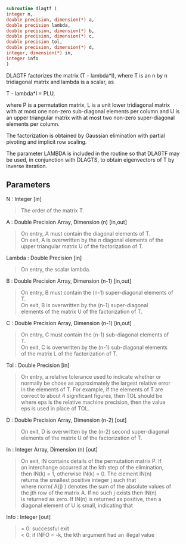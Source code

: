 ```fortran  
subroutine dlagtf (  
integer n,  
double precision, dimension(*) a,  
double precision lambda,  
double precision, dimension(*) b,  
double precision, dimension(*) c,  
double precision tol,  
double precision, dimension(*) d,  
integer, dimension(*) in,  
integer info  
)  
```  
  
DLAGTF factorizes the matrix (T - lambda*I), where T is an n by n  
tridiagonal matrix and lambda is a scalar, as  
  
T - lambda*I = PLU,  
  
where P is a permutation matrix, L is a unit lower tridiagonal matrix  
with at most one non-zero sub-diagonal elements per column and U is  
an upper triangular matrix with at most two non-zero super-diagonal  
elements per column.  
  
The factorization is obtained by Gaussian elimination with partial  
pivoting and implicit row scaling.  
  
The parameter LAMBDA is included in the routine so that DLAGTF may  
be used, in conjunction with DLAGTS, to obtain eigenvectors of T by  
inverse iteration.  
  
## Parameters  
N : Integer [in]  
> The order of the matrix T.  
  
A : Double Precision Array, Dimension (n) [in,out]  
> On entry, A must contain the diagonal elements of T.  
> On exit, A is overwritten by the n diagonal elements of the  
> upper triangular matrix U of the factorization of T.  
  
Lambda : Double Precision [in]  
> On entry, the scalar lambda.  
  
B : Double Precision Array, Dimension (n-1) [in,out]  
> On entry, B must contain the (n-1) super-diagonal elements of  
> T.  
> On exit, B is overwritten by the (n-1) super-diagonal  
> elements of the matrix U of the factorization of T.  
  
C : Double Precision Array, Dimension (n-1) [in,out]  
> On entry, C must contain the (n-1) sub-diagonal elements of  
> T.  
> On exit, C is overwritten by the (n-1) sub-diagonal elements  
> of the matrix L of the factorization of T.  
  
Tol : Double Precision [in]  
> On entry, a relative tolerance used to indicate whether or  
> normally be chose as approximately the largest relative error  
> in the elements of T. For example, if the elements of T are  
> correct to about 4 significant figures, then TOL should be  
> where eps is the relative machine precision, then the value  
> eps is used in place of TOL.  
  
D : Double Precision Array, Dimension (n-2) [out]  
> On exit, D is overwritten by the (n-2) second super-diagonal  
> elements of the matrix U of the factorization of T.  
  
In : Integer Array, Dimension (n) [out]  
> On exit, IN contains details of the permutation matrix P. If  
> an interchange occurred at the kth step of the elimination,  
> then IN(k) = 1, otherwise IN(k) = 0. The element IN(n)  
> returns the smallest positive integer j such that  
> where norm( A(j) ) denotes the sum of the absolute values of  
> the jth row of the matrix A. If no such j exists then IN(n)  
> is returned as zero. If IN(n) is returned as positive, then a  
> diagonal element of U is small, indicating that  
  
Info : Integer [out]  
> = 0:  successful exit  
> < 0:  if INFO = -k, the kth argument had an illegal value  
  
